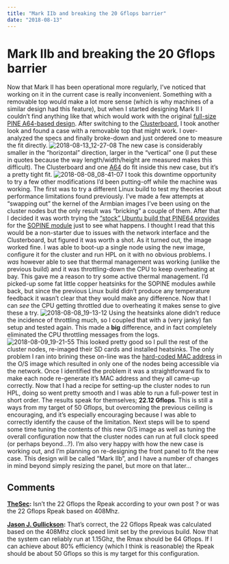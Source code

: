 ```yaml
---
title: "Mark IIb and breaking the 20 Gflops barrier"
date: "2018-08-13"
---
```


<div class="content">
<h1 id="mark-iib-and-breaking-the-20-gflops-barrier">Mark IIb and breaking the 20 Gflops barrier</h1>
<p>Now that Mark II has been operational more regularly, I’ve noticed that working on it in the current case is really inconvenient. Something with a removable top would make a lot more sense (which is why machines of a similar design had this feature), but when I started designing Mark II I couldn’t find anything like that which would work with the original <a href="https://jjg.2soc.net/2017/11/25/raiden-mark-ii-chassis/" target="_blank">full-size PINE A64-based design</a>. After switching to the <a href="https://jjg.2soc.net/2018/02/23/pine64-cluster-board/" target="_blank">Clusterboard</a>, I took another look and found a case with a removable top that might work. I over-analyzed the specs and finally broke-down and just ordered one to measure the fit directly. <img alt="2018-08-13_12-27-08" src="/wp/2018/08/2018-08-13_12-27-08.jpg"/> The new case is considerably smaller in the “horizontal” direction, larger in the “vertical” one (I put these in quotes because the way length/width/height are measured makes this difficult). The Clusterboard and one <a href="https://www.pine64.org/?page_id=46823" target="_blank">A64</a> do fit inside this new case, but it’s a pretty tight fit. <img alt="2018-08-08_08-41-07" src="/wp/2018/08/2018-08-08_08-41-07.jpg"/> I took this downtime opportunity to try a few other modifications I’d been putting-off while the machine was working. The first was to try a different Linux build to test my theories about performance limitations found previously. I’ve made a few attempts at “swapping out” the kernel of the Armbian images I’ve been using on the cluster nodes but the only result was “bricking” a couple of them. After that I decided it was worth trying the <a href="http://files.pine64.org/os/SOPINE/ubuntu/xubuntu-xenial-mate-20170306-longsleep-sopine-8GB.img.gz" target="_blank">“stock” Ubuntu build that PINE64 provides</a> for the <a href="https://www.pine64.org/?page_id=1491" target="_blank">SOPINE module</a> just to see what happens. I thought I read that this would be a non-starter due to issues with the network interface and the Clusterboard, but figured it was worth a shot. As it turned out, the image worked fine. I was able to boot-up a single node using the new image, configure it for the cluster and run HPL on it with no obvious problems. I <em>was</em> however able to see that thermal management was working (unlike the previous build) and it was throttling-down the CPU to keep overheating at bay. This gave me a reason to try some active thermal management. I’d picked-up some fat little copper heatsinks for the SOPINE modules awhile back, but since the previous Linux build didn’t produce any temperature feedback it wasn’t clear that they would make any difference. Now that I can <em>see</em> the CPU getting throttled due to overheating it makes sense to give these a try. <img alt="2018-08-08_19-13-12" src="/wp/2018/08/2018-08-08_19-13-12.jpg"/> Using the heatsinks alone didn’t reduce the incidence of throttling much, so I coupled that with a (very janky) fan setup and tested again. This made a <strong>big</strong> difference, and in fact completely eliminated the CPU throttling messages from the logs. <img alt="2018-08-09_19-21-55" src="/wp/2018/08/2018-08-09_19-21-55.jpg"/> This looked pretty good so I pull the rest of the cluster nodes, re-imaged their SD cards and installed heatsinks. The only problem I ran into brining these on-line was the <a href="https://gitlab.com/jgullickson/rain/blob/master/mark-ii/build_log.md#anchor-08092018" target="_blank">hard-coded MAC address</a> in the O/S image which resulted in only one of the nodes being accessible via the network. Once I identified the problem it was a straightforward fix to make each node re-generate it’s MAC address and they all came-up correctly. Now that I had a recipe for setting-up the cluster nodes to run HPL, doing so went pretty smooth and I was able to run a full-power test in short order. The results speak for themselves; <strong>22.12 Gflops</strong>. This is still a ways from my target of 50 Gflops, but overcoming the previous ceiling is encouraging, and it’s especially encouraging because I was able to correctly identify the cause of the limitation. Next steps will be to spend some time tuning the contents of this new O/S image as well as tuning the overall configuration now that the cluster nodes can run at full clock speed (or perhaps beyond…?). I’m also very happy with how the new case is working out, and I’m planning on re-designing the front panel to fit the new case. This design will be called “Mark IIb”, and I have a number of changes in mind beyond simply resizing the panel, but more on that later…</p>
<h2 id="comments">Comments</h2>
<p><strong><a href="#207" title="2018-08-15 08:32:31">TheSec</a>:</strong> Isn’t the 22 Gflops the Rpeak according to your own post ? or was the 22 Gflops Rpeak based on 408Mhz.</p>
<p><strong><a href="#208" title="2018-08-15 08:56:32">Jason J. Gullickson</a>:</strong> That’s correct, the 22 Gflops Rpeak was calculated based on the 408Mhz clock speed limit set by the previous build. Now that the system can reliably run at 1.15Ghz, the Rmax should be 64 Gflops. If I can achieve about 80% efficiency (which I think is reasonable) the Rpeak should be about 50 Gflops so this is my target for this configuration.</p>
</div>
